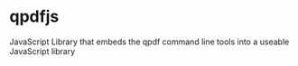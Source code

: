 # qpdfjs
JavaScript Library that embeds the qpdf command line tools into a useable JavaScript library
